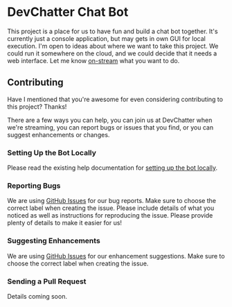 # DevChatter Chat Bot
This project is a place for us to have fun and build a chat bot together. It's currently just a console application, but may gets in own GUI for local execution. I'm open to ideas about where we want to take this project. We could run it somewhere on the cloud, and we could decide that it needs a web interface. Let me know [on-stream](https://www.twitch.tv/devchatter) what you want to do.

## Contributing
Have I mentioned that you're awesome for even considering contributing to this project? Thanks!

There are a few ways you can help, you can join us at DevChatter when we're streaming, you can report bugs or issues that you find, or you can suggest enhancements or changes.

### Setting Up the Bot Locally
Please read the existing help documentation for [setting up the bot locally](docs/Setting-Up.md).

### Reporting Bugs
We are using [GitHub Issues](https://github.com/DevChatter/devchatterbot/issues) for our bug reports. Make sure to choose the correct label when creating the issue. Please include details of what you noticed as well as instructions for reproducing the issue. Please provide plenty of details to make it easier for us!

### Suggesting Enhancements
We are using [GitHub Issues](https://github.com/DevChatter/devchatterbot/issues) for our enhancement suggestions. Make sure to choose the correct label when creating the issue.

### Sending a Pull Request
Details coming soon.

